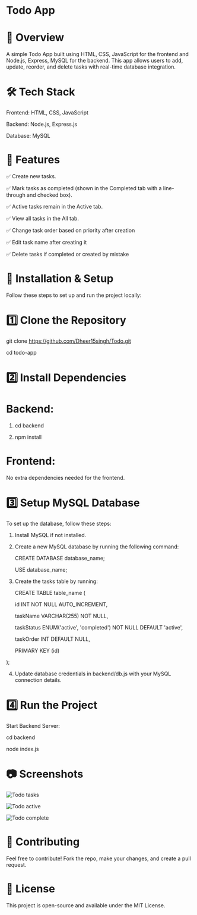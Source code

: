 # Todo App


# 🚀 Overview

A simple Todo App built using HTML, CSS, JavaScript for the frontend and Node.js, Express, MySQL for the backend. This app allows users to add, update, reorder, and delete tasks with real-time database integration.


# 🛠️ Tech Stack

Frontend: HTML, CSS, JavaScript

Backend: Node.js, Express.js

Database: MySQL


# 📌 Features

✅ Create new tasks.

✅ Mark tasks as completed (shown in the Completed tab with a line-through and checked box).

✅ Active tasks remain in the Active tab.

✅ View all tasks in the All tab.

✅ Change task order based on priority after creation

✅ Edit task name after creating it

✅ Delete tasks if completed or created by mistake


# 🔧 Installation & Setup

Follow these steps to set up and run the project locally:


# 1️⃣ Clone the Repository

git clone https://github.com/Dheer15singh/Todo.git

cd todo-app


# 2️⃣ Install Dependencies

# Backend:

1. cd backend

2. npm install

# Frontend:

No extra dependencies needed for the frontend.


# 3️⃣ Setup MySQL Database

To set up the database, follow these steps:

1. Install MySQL if not installed.

2. Create a new MySQL database by running the following command:

   CREATE DATABASE database_name;
   
   USE database_name;

3. Create the tasks table by running:
   
   CREATE TABLE table_name (
   
      id INT NOT NULL AUTO_INCREMENT,
   
      taskName VARCHAR(255) NOT NULL,
   
      taskStatus ENUM('active', 'completed') NOT NULL DEFAULT 'active',
   
      taskOrder INT DEFAULT NULL,
   
      PRIMARY KEY (id)

  );

4. Update database credentials in backend/db.js with your MySQL connection details.
   

# 4️⃣ Run the Project

Start Backend Server:

cd backend

node index.js


# 📷 Screenshots

![Todo tasks](https://github.com/user-attachments/assets/ab5e908c-7696-4476-9ef0-f052216ab2d8)


![Todo active](https://github.com/user-attachments/assets/6b0974eb-5d63-4eaf-a54b-224af318a5af)


![Todo complete](https://github.com/user-attachments/assets/8f091340-0743-40d1-a1b9-4c3f1e31ea70)


# 🤝 Contributing

Feel free to contribute! Fork the repo, make your changes, and create a pull request.


# 📜 License

This project is open-source and available under the MIT License.
